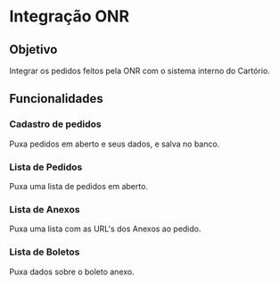 # Integração ONR
## Objetivo

Integrar os pedidos feitos pela ONR com o sistema interno do Cartório.

## Funcionalidades

### Cadastro de pedidos
Puxa pedidos em aberto e seus dados, e salva no banco.

### Lista de Pedidos 
Puxa uma lista de pedidos em aberto.
### Lista de Anexos
Puxa uma lista com as URL's dos Anexos ao pedido.

### Lista de Boletos
Puxa dados sobre o boleto anexo.
